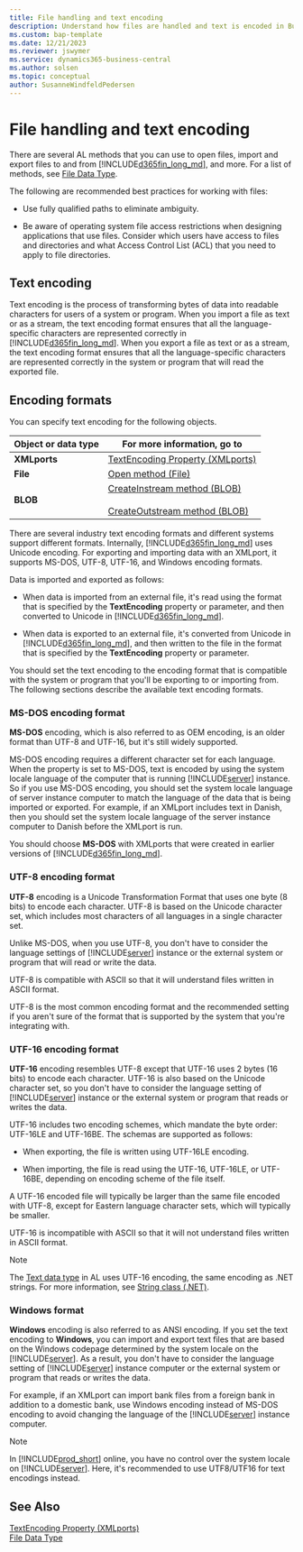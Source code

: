 ```yaml
---
title: File handling and text encoding
description: Understand how files are handled and text is encoded in Business Central.
ms.custom: bap-template
ms.date: 12/21/2023
ms.reviewer: jswymer
ms.service: dynamics365-business-central
ms.author: solsen
ms.topic: conceptual
author: SusanneWindfeldPedersen
---
```


# File handling and text encoding

There are several AL methods that you can use to open files, import and export files to and from [!INCLUDE[d365fin_long_md](includes/d365fin_long_md.md)], and more. For a list of methods, see [File Data Type](./methods-auto/file/file-data-type.md).

The following are recommended best practices for working with files:

- Use fully qualified paths to eliminate ambiguity.

- Be aware of operating system file access restrictions when designing applications that use files. Consider which users have access to files and directories and what Access Control List (ACL) that you need to apply to file directories. 

## Text encoding

Text encoding is the process of transforming bytes of data into readable characters for users of a system or program. When you import a file as text or as a stream, the text encoding format ensures that all the language-specific characters are represented correctly in [!INCLUDE[d365fin_long_md](includes/d365fin_long_md.md)]. When you export a file as text or as a stream, the text encoding format ensures that all the language-specific characters are represented correctly in the system or program that will read the exported file.  
  
## Encoding formats

You can specify text encoding for the following objects.  
  
|Object or data type|For more information, go to|  
|-------------|----------------|  
|**XMLports**|[TextEncoding Property \(XMLports\)](properties/devenv-textencoding-property.md)|  
|**File**|[Open method \(File\)](./methods-auto/file/file-open-method.md)|  
|**BLOB**|[CreateInstream method \(BLOB\)](./methods-auto/blob/blob-createinstream-method.md)<br /><br /> [CreateOutstream method \(BLOB\)](./methods-auto/library.md)|  
  
There are several industry text encoding formats and different systems support different formats. Internally, [!INCLUDE[d365fin_long_md](includes/d365fin_long_md.md)] uses Unicode encoding. For exporting and importing data with an XMLport, it supports MS-DOS, UTF-8, UTF-16, and Windows encoding formats.

Data is imported and exported as follows:  
  
- When data is imported from an external file, it's read using the format that is specified by the **TextEncoding** property or parameter, and then converted to Unicode in [!INCLUDE[d365fin_long_md](includes/d365fin_long_md.md)].  
  
- When data is exported to an external file, it's converted from Unicode in [!INCLUDE[d365fin_long_md](includes/d365fin_long_md.md)], and then written to the file in the format that is specified by the **TextEncoding** property or parameter.  
  
You should set the text encoding to the encoding format that is compatible with the system or program that you'll be exporting to or importing from. The following sections describe the available text encoding formats.  
  
### MS-DOS encoding format

**MS-DOS** encoding, which is also referred to as OEM encoding, is an older format than UTF-8 and UTF-16, but it's still widely supported. 
  
MS-DOS encoding requires a different character set for each language. When the property is set to MS-DOS, text is encoded by using the system locale language of the computer that is running [!INCLUDE[server](includes/server.md)] instance. So if you use MS-DOS encoding, you should set the system locale language of server instance computer to match the language of the data that is being imported or exported. For example, if an XMLport includes text in Danish, then you should set the system locale language of the server instance computer to Danish before the XMLport is run.  
  
 You should choose **MS-DOS** with XMLports that were created in earlier versions of [!INCLUDE[d365fin_long_md](includes/d365fin_long_md.md)].  
  
### UTF-8 encoding format

**UTF-8** encoding is a Unicode Transformation Format that uses one byte \(8 bits\) to encode each character. UTF-8 is based on the Unicode character set, which includes most characters of all languages in a single character set.  
  
Unlike MS-DOS, when you use UTF-8, you don't have to consider the language settings of [!INCLUDE[server](includes/server.md)] instance or the external system or program that will read or write the data.  
  
UTF-8 is compatible with ASCII so that it will understand files written in ASCII format.  
  
UTF-8 is the most common encoding format and the recommended setting if you aren't sure of the format that is supported by the system that you're integrating with.  
  
### UTF-16 encoding format

**UTF-16** encoding resembles UTF-8 except that UTF-16 uses 2 bytes \(16 bits\) to encode each character. UTF-16 is also based on the Unicode character set, so you don't have to consider the language setting of [!INCLUDE[server](includes/server.md)] instance or the external system or program that reads or writes the data.  
  
UTF-16 includes two encoding schemes, which mandate the byte order: UTF-16LE and UTF-16BE. The schemas are supported as follows:  
  
- When exporting, the file is written using UTF-16LE encoding.  
  
- When importing, the file is read using the UTF-16, UTF-16LE, or UTF-16BE, depending on encoding scheme of the file itself.  
  
A UTF-16 encoded file will typically be larger than the same file encoded with UTF-8, except for Eastern language character sets, which will typically be smaller.  
  
UTF-16 is incompatible with ASCII so that it will not understand files written in ASCII format.  

> [!NOTE]  
> The [Text data type](methods-auto/text/text-data-type.md) in AL uses UTF-16 encoding, the same encoding as .NET strings. For more information, see [String class (.NET)](/dotnet/api/system.string?view=net-8.0).

  
### Windows format

**Windows** encoding is also referred to as ANSI encoding. If you set the text encoding to **Windows**, you can import and export text files that are based on the Windows codepage determined by the system locale on the [!INCLUDE[server](includes/server.md)]. As a result, you don't have to consider the language setting of [!INCLUDE[server](includes/server.md)] instance computer or the external system or program that reads or writes the data.

For example, if an XMLport can import bank files from a foreign bank in addition to a domestic bank, use Windows encoding instead of MS-DOS encoding to avoid changing the language of the [!INCLUDE[server](includes/server.md)] instance computer.

> [!NOTE]
> In [!INCLUDE[prod_short](includes/prod_short.md)] online, you have no control over the system locale on [!INCLUDE[server](includes/server.md)]. Here, it's recommended to use UTF8/UTF16 for text encodings instead.
  
## See Also

[TextEncoding Property (XMLports)](properties/devenv-textencoding-property.md)  
[File Data Type](./methods-auto/library.md)

